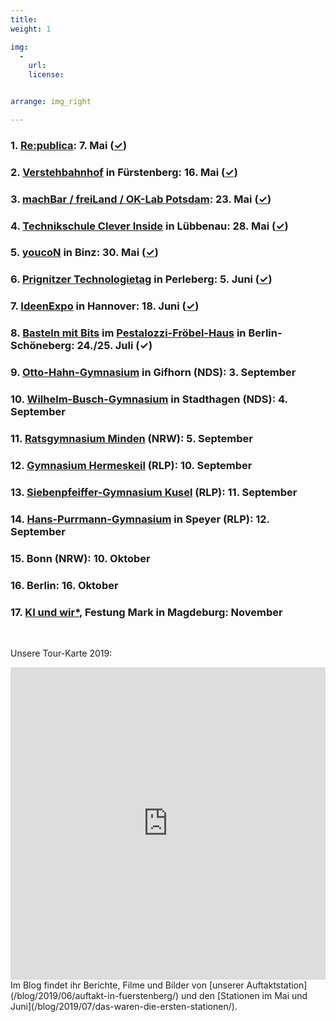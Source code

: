```yaml
---
title: 
weight: 1

img:
  -
    url: 
    license: 


arrange: img_right

---
```

### 1. [Re:publica](https://19.re-publica.com/en/session/dem-turing-bus-durch-kleinstadtgalaxie): 7. Mai ([✓](/blog/2019/07/das-waren-die-ersten-stationen/))
### 2. [Verstehbahnhof](https://www.verstehbahnhof.de/) in Fürstenberg: 16. Mai ([✓](/blog/2019/06/auftakt-in-fuerstenberg/))
### 3. [machBar / freiLand / OK-Lab Potsdam](https://machbar-potsdam.de/): 23. Mai ([✓](/blog/2019/07/das-waren-die-ersten-stationen/))
### 4. [Technikschule Clever Inside](http://jfvnet.de/cleverinside/) in Lübbenau: 28. Mai ([✓](/blog/2019/07/das-waren-die-ersten-stationen/))
### 5. [youcoN](https://youpan.de/youcon2019/) in Binz: 30. Mai ([✓](/blog/2019/07/das-waren-die-ersten-stationen/))
### 6. [Prignitzer Technologietag](https://tgz-prignitz.de/) in Perleberg: 5. Juni ([✓](/blog/2019/07/das-waren-die-ersten-stationen/))
### 7. [IdeenExpo](https://ideenexpo.de) in Hannover: 18. Juni ([✓](/blog/2019/07/das-waren-die-ersten-stationen/))
### 8. [Basteln mit Bits](/files/blog/2019/07/plakat-basteln-bits-einfach.pdf) im [Pestalozzi-Fröbel-Haus](https://www.pfh-berlin.de/) in Berlin-Schöneberg: 24./25. Juli (✓)
### 9. [Otto-Hahn-Gymnasium](http://ohg-gf.de/) in Gifhorn (NDS): 3. September
### 10. [Wilhelm-Busch-Gymnasium](https://wilhelm-busch-gymnasium.de/) in Stadthagen (NDS): 4. September
### 11. [Ratsgymnasium Minden](http://www.ratsgymnasium.de/) (NRW): 5. September
### 12. [Gymnasium Hermeskeil](https://www.gymherm.de/) (RLP): 10. September
### 13. [Siebenpfeiffer-Gymnasium Kusel](https://www.siebenpfeiffer-gymnasium.de/index.php?id=62) (RLP): 11. September
### 14. [Hans-Purrmann-Gymnasium](https://wp.hpg-speyer.de/) in Speyer (RLP): 12. September
### 15. Bonn (NRW): 10. Oktober
### 16. Berlin: 16. Oktober
### 17. [KI und wir*](https://ki-convention.com), Festung Mark in Magdeburg: November
<br>

Unsere Tour-Karte 2019:
<iframe width="100%" height="500px" frameborder="0" allowfullscreen src="https://umap.openstreetmap.fr/de/map/turing-bus-2019_353967?scaleControl=false&miniMap=false&scrollWheelZoom=false&zoomControl=true&allowEdit=false&moreControl=true&searchControl=null&tilelayersControl=null&embedControl=null&datalayersControl=null&onLoadPanel=undefined&captionBar=false&datalayers=956845%2C956681#6/51.771/10.701"></iframe>

<br>
Im Blog findet ihr Berichte, Filme und Bilder von [unserer Auftaktstation](/blog/2019/06/auftakt-in-fuerstenberg/) und den [Stationen im Mai und Juni](/blog/2019/07/das-waren-die-ersten-stationen/).
